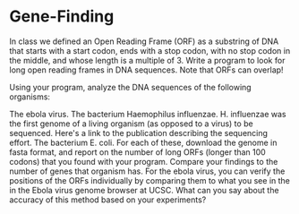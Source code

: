 # Gene-Finding
In class we defined an Open Reading Frame (ORF) as a substring of DNA that starts with a start codon, ends with a stop codon, with no stop codon in the middle, and whose length is a multiple of 3. Write a program to look for long open reading frames in DNA sequences. Note that ORFs can overlap!

Using your program, analyze the DNA sequences of the following organisms:

The ebola virus.
The bacterium Haemophilus influenzae. H. influenzae was the first genome of a living organism (as opposed to a virus) to be sequenced. Here's a link to the publication describing the sequencing effort.
The bacterium E. coli.
For each of these, download the genome in fasta format, and report on the number of long ORFs (longer than 100 codons) that you found with your program. Compare your findings to the number of genes that organism has. For the ebola virus, you can verify the positions of the ORFs individually by comparing them to what you see in the in the Ebola virus genome browser at UCSC. What can you say about the accuracy of this method based on your experiments?
